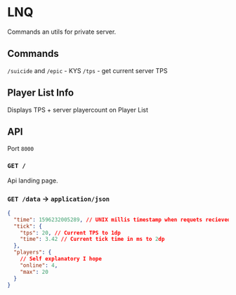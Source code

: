 # LNQ

Commands an utils for private server.

## Commands

`/suicide` and `/epic` - KYS
`/tps` - get current server TPS

## Player List Info

Displays TPS + server playercount on Player List

## API

Port `8000`

### `GET /`

Api landing page.

### `GET /data` -> `application/json`

```json
{
  "time": 1596232005289, // UNIX millis timestamp when requets recieved.
  "tick": {
    "tps": 20, // Current TPS to 1dp
    "time": 3.42 // Current tick time in ms to 2dp
  },
  "players": {
    // Self explanatory I hope
    "online": 4,
    "max": 20
  }
}
```
